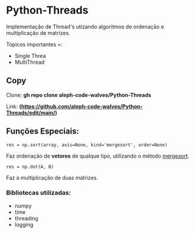 # Python-Threads

Implementação de Thread's utizando algoritmos de ordenação e multiplicação de matrizes.

Tópicos importantes =:
 - Single Threa
 - MultiThread

## Copy

Clone: **gh repo clone aleph-code-walves/Python-Threads**

Link: **(https://github.com/aleph-code-walves/Python-Threads/edit/main/)**


## Funções Especiais:

`res = np.sort(array, axis=None, kind='mergesort', order=None)`

Faz ordenação de **vetores** de qualque tipo, utilizando o método [mergesort](https://algoritmosempython.com.br/cursos/algoritmos-python/pesquisa-ordenacao/mergesort/).


`res = np.dot(A, B)`

Faz a multiplicação de duas matrizes. 

### Bibliotecas utilizadas: 
- numpy
- time
- threading
- logging




